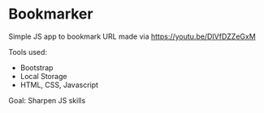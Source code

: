 # Bookmarker
Simple JS app to bookmark URL made via https://youtu.be/DIVfDZZeGxM

Tools used: 
- Bootstrap
- Local Storage
- HTML, CSS, Javascript

Goal: Sharpen JS skills
